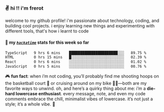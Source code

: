 ### ✌️ hi !! i'm frerot

welcome to my github profile! i'm passionate about technology, coding, and
building cool projects. i enjoy learning new things and experimenting with
different tools, that's how i learnt to code

#### 📡 my [_`hackatime`_](https://waka.hackclub.com/) stats for this week so far

<!--START_SECTION:waka-->

```txt
TypeScript   9 hrs 6 mins    ██████████████████████░░░   89.75 %
HTML         0 hrs 15 mins   █░░░░░░░░░░░░░░░░░░░░░░░░   02.39 %
React        0 hrs 6 mins    ░░░░░░░░░░░░░░░░░░░░░░░░░   01.02 %
JavaScript   0 hrs 5 mins    ░░░░░░░░░░░░░░░░░░░░░░░░░   00.76 %
```

<!--END_SECTION:waka-->

🎮 **fun fact**: when i’m not coding, you’ll probably find me shooting hoops on
the basketball court 🏀 or cruising around on my bike 🚴‍♂️—both are my favorite
ways to unwind. oh, and here’s a quirky thing about me: i’m a **die-hard
lowercase enthusiast**. every message, note, and even my code comments embrace
the chill, minimalist vibes of lowercase. it’s not just a style; it’s a whole
vibe. 🤘
